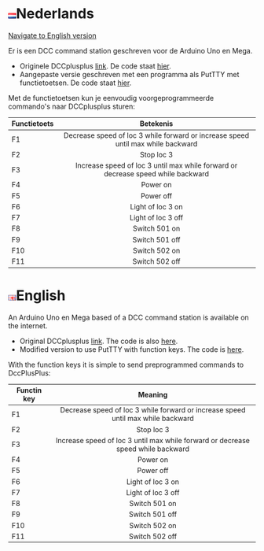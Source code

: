 # ![Nederlandse vlag](../images/nl.gif)Nederlands

[Navigate to English version](#English)

Er is een DCC command station geschreven voor de Arduino Uno en Mega.

* Originele DCCplusplus [link](https://github.com/DccPlusPlus/). De code staat [hier](./DCCpp_Uno/).
* Aangepaste versie geschreven met een programma als PutTTY met functietoetsen. De code staat [hier](./DCCpp_Uno_VT100).

Met de functietoetsen kun je eenvoudig voorgeprogrammeerde commando's naar DCCplusplus sturen:

| Functietoets  | Betekenis     |
| ------------- |:-------------:|
| F1 |Decrease speed of loc 3 while forward or increase speed until max while backward|
| F2 |Stop loc 3|
| F3 |Increase speed of loc 3 until max while forward or decrease speed while backward|
| F4 |Power on |
| F5 |Power off |
| F6 |Light of loc 3 on |
| F7 |Light of loc 3 off |
| F8 |Switch 501 on |
| F9 |Switch 501 off|
| F10|Switch 502 on |
| F11|Switch 502 off |


# ![English flag](../images/gb.gif)English

An Arduino Uno en Mega based of a DCC command station is available on the internet.

* Original DCCplusplus [link](https://github.com/DccPlusPlus/). The code is also [here](./DCCpp_Uno/).
* Modified version to use PutTTY with function keys. The code is [here](./DCCpp_Uno_VT100).

With the function keys it is simple to send preprogrammed commands to DccPlusPlus:

| Functin key  | Meaning     |
| ------------- |:-------------:|
| F1 |Decrease speed of loc 3 while forward or increase speed until max while backward|
| F2 |Stop loc 3|
| F3 |Increase speed of loc 3 until max while forward or decrease speed while backward|
| F4 |Power on |
| F5 |Power off |
| F6 |Light of loc 3 on |
| F7 |Light of loc 3 off |
| F8 |Switch 501 on |
| F9 |Switch 501 off|
| F10|Switch 502 on |
| F11|Switch 502 off |
